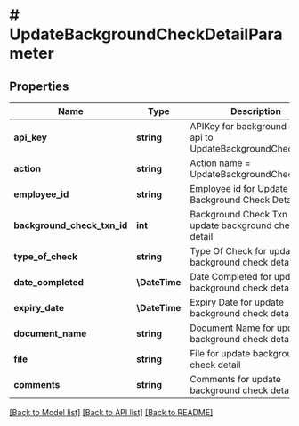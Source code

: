 # # UpdateBackgroundCheckDetailParameter

## Properties

Name | Type | Description | Notes
------------ | ------------- | ------------- | -------------
**api_key** | **string** | APIKey for background check api to UpdateBackgroundCheckDetail |
**action** | **string** | Action name &#x3D; UpdateBackgroundCheckDetail |
**employee_id** | **string** | Employee id for Update Background Check Detail |
**background_check_txn_id** | **int** | Background Check Txn Id  for update background check detail |
**type_of_check** | **string** | Type Of Check for update background check detail |
**date_completed** | **\DateTime** | Date Completed for update background check detail | [optional]
**expiry_date** | **\DateTime** | Expiry Date for update background check detail | [optional]
**document_name** | **string** | Document Name for update background check detail |
**file** | **string** | File for update background check detail |
**comments** | **string** | Comments for update background check detail | [optional]

[[Back to Model list]](../../README.md#models) [[Back to API list]](../../README.md#endpoints) [[Back to README]](../../README.md)

